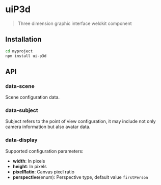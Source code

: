 # uiP3d

> Three dimension graphic interface weldkit component

## Installation

```bash
cd myproject
npm install ui-p3d
```

## API

### data-scene

Scene configuration data.

### data-subject

Subject refers to the point of view configuration, it
may include not only camera information but also
avatar data.

### data-display

Supported configuration parameters:

* __width__: In pixels
* __height__: In pixels
* __pixelRatio__: Canvas pixel ratio
* __perspective__(enum): Perspective type, default value `firstPerson` 
